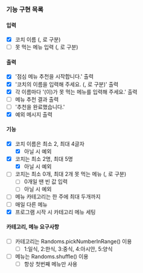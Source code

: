 ### 기능 구현 목록

#### 입력

- [X] 코치 이름 (, 로 구분)
- [ ] 못 먹는 메뉴 입력 (, 로 구분)

#### 출력

- [X] '점심 메뉴 추천을 시작합니다.' 출력
- [X] '코치의 이름을 입력해 주세요. (, 로 구분)' 출력
- [X] 각 이름마다 '(이)가 못 먹는 메뉴를 입력해 주세요.' 출력
- [ ] 메뉴 추천 결과 출력
- [ ] '추천을 완료했습니다.'
- [X] 예외 메시지 출력

#### 기능

- [X] 코치 이름은 최소 2, 최대 4글자
    - [X] 아닐 시 예외
- [X] 코치는 최소 2명, 최대 5명
    - [X] 아닐 시 예외
- [ ] 코치는 최소 0개, 최대 2개 못 먹는 메뉴 (, 로 구분)
    - [ ] 0개일 땐 빈 값 입력
    - [ ] 아닐 시 예외
- [ ] 메뉴 카테고리는 한 주에 최대 두개까지
- [ ] 매일 다른 메뉴
- [X] 프로그램 시작 시 카테고리 메뉴 세팅

#### 카테고리, 메뉴 요구사항

- [ ] 카테고리는 Randoms.pickNumberInRange() 이용
    - [ ] 1:일식, 2:한식, 3:중식, 4:아시안, 5:양식
- [ ] 메뉴는 Randoms.shuffle() 이용
    - [ ] 항상 첫번째 메뉴만 사용
